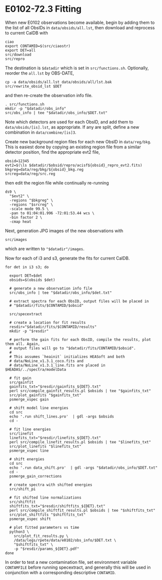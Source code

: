E0102-72.3 Fitting
========

When new E0102 observations become available, begin by adding them
to the list of all ObsIDs in `data/obsids/all.lst`, then download and reprocess
to current CalDB with
```
ciao
export CONTAMID=$(src/ciaostr)
export DET=all
src/download
src/repro
```
The destination is `$datadir` which is set in `src/functions.sh`.
Optionally, reorder the `all.lst` by OBS-DATE,
```
cp -a data/obsids/all.lst data/obsids/all/lst.bak
src/rewrite_obsid_lst $DET
```
and then re-create the observation info file.
```
. src/functions.sh
mkdir -p "$datadir/obs_info"
src/obs_info | tee "$datadir/obs_info/$DET.txt"
```

Note which detectors are used for each ObsID, and add them to
`data/obsids/[is].lst`, as appropriate. If any are split,
define a new combination in `data/combine/[is]3`.

Create new background region files for each new ObsID in `data/reg/bkg`.
This is easiest done by copying an existing region file from a similar
detector position, find the appropriate evt2 file,
```
obsid=12345
evt2=$(\ls $datadir/$obsid/repro/acisf${obsid}_repro_evt2.fits)
bkgreg=data/reg/bkg/${obsid}_bkg.reg
srcreg=data/reg/src.reg
```
then edit the region file while continually re-running
```
ds9 \
  "$evt2" \
  -regions "$bkgreg" \
  -regions "$srcreg" \
  -scale mode 99.5 \
  -pan to 01:04:01.996 -72:01:53.44 wcs \
  -bin factor 2 \
  -cmap heat
```
Next, generation JPG images of the new observations with
```
src/images
```
which are written to `"$datadir"/images`.

Now for each of i3 and s3, generate the fits for current CalDB.
```
for det in i3 s3; do

  export DET=$det
  obsids=$(obsids $det)

  # generate a new observation info file
  src/obs_info | tee "$datadir/obs_info/$det.txt"

  # extract spectra for each ObsID, output files will be placed in
  # "$datadir/fits/$CONTAMID/$obsid"

  src/specextract

  # create a location for fit results
  resdir="$datadir/fits/$CONTAMID/results"
  mkdir -p "$resdir"

  # perform the gain fits for each ObsID, compile the results, plot them all. Again,
  # output files will go to "$datadir/fits/CONTAMID/$obsid".
  #
  # This assumes `heainit` initializes HEASoft and both
  # data/NoLine_v1.3.1_coco.fits and
  # data/NoLine_v1.3.1_line.fits are placed in $HEADAS/../spectra/modelData

  # fit gain
  src/gainfit
  gainfits_txt="$resdir/gainfits_${DET}.txt"
  perl src/compile_gainfit_results.pl $obsids | tee "$gainfits_txt"
  src/plot_gainfits "$gainfits_txt"
  psmerge_xspec gain

  # shift model line energies
  cd src
  echo '.run shift_lines.pro'  | gdl -args $obsids
  cd -

  # fit line energies
  src/linefit
  linefits_txt="$resdir/linefits_${DET}.txt"
  perl src/compile_linefit_results.pl $obsids | tee "$linefits_txt"
  src/plot_linefits "$linefits_txt"
  psmerge_xspec line

  # shift energies
  cd src
  echo '.run data_shift.pro'  | gdl -args "$datadir/obs_info/$DET.txt"
  cd -
  psmerge_gain_corrections

  # create spectra with shifted energies
  src/shift_pi

  # fit shifted line normalizations
  src/shiftfit
  shiftfits_txt="$resdir/shiftfits_${DET}.txt"
  perl src/compile_shiftfit_results.pl $obsids | tee "$shiftfits_txt"
  src/plot_shiftfits "$shiftfits_txt"
  psmerge_xspec shift

  # plot fitted parameters vs time
  python3 \
    src/plot_fit_results.py \
    /data/legs/rpete/data/e0102/obs_info/$DET.txt \
    "$shiftfits_txt" \
    -p "$resdir/params_${DET}.pdf"
done
```

In order to test a new contamination file, set environment variable
`CONTAMFILE` before running specextract, and generally this will be used
in conjunction with a corresponding descriptive `CONTAMID`.